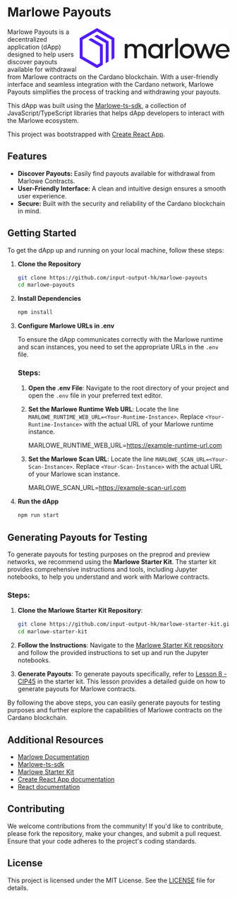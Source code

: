 # Marlowe Payouts

<img align="right" src="public/images/marlowe-logo-primary.svg" >

Marlowe Payouts is a decentralized application (dApp) designed to help users discover payouts available for withdrawal from Marlowe contracts on the Cardano blockchain. With a user-friendly interface and seamless integration with the Cardano network, Marlowe Payouts simplifies the process of tracking and withdrawing your payouts.

This dApp was built using the [Marlowe-ts-sdk](https://github.com/input-output-hk/marlowe-ts-sdk), a collection of JavaScript/TypeScript libraries that helps dApp developers to interact with the Marlowe ecosystem.

This project was bootstrapped with [Create React App](https://github.com/facebook/create-react-app).

## Features

- **Discover Payouts:** Easily find payouts available for withdrawal from Marlowe Contracts.
- **User-Friendly Interface:** A clean and intuitive design ensures a smooth user experience.
- **Secure:** Built with the security and reliability of the Cardano blockchain in mind.

## Getting Started

To get the dApp up and running on your local machine, follow these steps:

1. **Clone the Repository**
   ```bash
   git clone https://github.com/input-output-hk/marlowe-payouts
   cd marlowe-payouts

2. **Install Dependencies**
   ```bash
   npm install

4. **Configure Marlowe URLs in .env**

   To ensure the dApp communicates correctly with the Marlowe runtime and scan instances, you need to set the appropriate URLs in the `.env` file.

   ### Steps:

   1. **Open the .env File**:
      Navigate to the root directory of your project and open the `.env` file in your preferred text editor.

   2. **Set the Marlowe Runtime Web URL**:
      Locate the line `MARLOWE_RUNTIME_WEB_URL=<Your-Runtime-Instance>`. Replace `<Your-Runtime-Instance>` with the actual URL of your Marlowe runtime instance.

      MARLOWE_RUNTIME_WEB_URL=https://example-runtime-url.com

   3. **Set the Marlowe Scan URL**:
      Locate the line `MARLOWE_SCAN_URL=<Your-Scan-Instance>`. Replace `<Your-Scan-Instance>` with the actual URL of your Marlowe scan instance.

      MARLOWE_SCAN_URL=https://example-scan-url.com

3. **Run the dApp**
   ```bash
   npm run start

## Generating Payouts for Testing

To generate payouts for testing purposes on the preprod and preview networks, we recommend using the **Marlowe Starter Kit**. The starter kit provides comprehensive instructions and tools, including Jupyter notebooks, to help you understand and work with Marlowe contracts.

### Steps:

1. **Clone the Marlowe Starter Kit Repository**:
   ```bash
   git clone https://github.com/input-output-hk/marlowe-starter-kit.git
   cd marlowe-starter-kit

2. **Follow the Instructions**:
   Navigate to the [Marlowe Starter Kit repository](https://github.com/input-output-hk/marlowe-starter-kit) and follow the provided instructions to set up and run the Jupyter notebooks.

3. **Generate Payouts**:
   To generate payouts specifically, refer to [Lesson 8 - CIP45](https://github.com/input-output-hk/marlowe-starter-kit/tree/main/lessons/08-cip45) in the starter kit. This lesson provides a detailed guide on how to generate payouts for Marlowe contracts.

By following the above steps, you can easily generate payouts for testing purposes and further explore the capabilities of Marlowe contracts on the Cardano blockchain.

## Additional Resources

- [Marlowe Documentation](https://docs.marlowe.iohk.io/docs/introduction)
- [Marlowe-ts-sdk](https://github.com/input-output-hk/marlowe-ts-sdk)
- [Marlowe Starter Kit](https://github.com/input-output-hk/marlowe-starter-kit)
- [Create React App documentation](https://facebook.github.io/create-react-app/docs/getting-started)
- [React documentation](https://reactjs.org/)

## Contributing

We welcome contributions from the community! If you'd like to contribute, please fork the repository, make your changes, and submit a pull request. Ensure that your code adheres to the project's coding standards.

## License

This project is licensed under the MIT License. See the [LICENSE](LICENSE) file for details.

